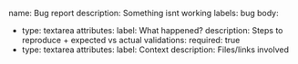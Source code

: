 <!-- status: stub; target: 150+ words -->
<!-- status: stub; target: 150+ words -->
<!-- status: stub; target: 150+ words -->
<!-- status: stub; target: 150+ words -->
<!-- status: stub; target: 150+ words -->
<!-- status: stub; target: 150+ words -->
name: Bug report
description: Something isnt working
labels: bug
body:
- type: textarea
  attributes:
    label: What happened?
    description: Steps to reproduce + expected vs actual
  validations:
    required: true
- type: textarea
  attributes:
    label: Context
    description: Files/links involved







